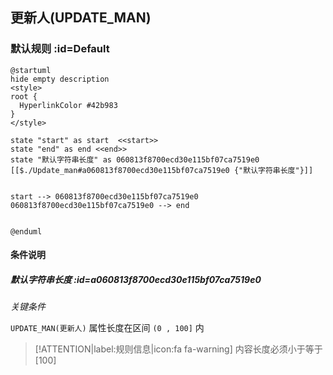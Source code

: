 ## 更新人(UPDATE_MAN) <!-- {docsify-ignore-all} -->

   

### 默认规则 :id=Default

```plantuml
@startuml
hide empty description
<style>
root {
  HyperlinkColor #42b983
}
</style>

state "start" as start  <<start>>
state "end" as end <<end>>
state "默认字符串长度" as 060813f8700ecd30e115bf07ca7519e0 [[$./Update_man#a060813f8700ecd30e115bf07ca7519e0 {"默认字符串长度"}]]


start --> 060813f8700ecd30e115bf07ca7519e0 
060813f8700ecd30e115bf07ca7519e0 --> end 


@enduml
```

#### 条件说明

##### 默认字符串长度 :id=a060813f8700ecd30e115bf07ca7519e0


*关键条件*


`UPDATE_MAN(更新人)` 属性长度在区间 `(0 , 100]` 内

> [!ATTENTION|label:规则信息|icon:fa fa-warning]
> 内容长度必须小于等于[100]







